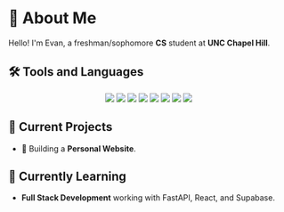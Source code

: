 # 🌟 About Me

  Hello! I'm Evan, a freshman/sophomore **CS** student at **UNC Chapel Hill**.

## 🛠️ Tools and Languages

<div align="center">
  <img src="https://skillicons.dev/icons?i=c" />
  <img src="https://skillicons.dev/icons?i=java" />
  <img src="https://skillicons.dev/icons?i=python" />
  <img src="https://skillicons.dev/icons?i=css" />
  <img src="https://skillicons.dev/icons?i=html" />
  <img src="https://skillicons.dev/icons?i=vscode" />
  <img src="https://skillicons.dev/icons?i=visualstudio" />
  <img src="https://skillicons.dev/icons?i=linux" />
</div>

## 🔭 Current Projects

- 🚀 Building a **Personal Website**.

## 🌱 Currently Learning

- **Full Stack Development** working with FastAPI, React, and Supabase.

